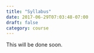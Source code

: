 ```yaml
---
title: "Syllabus"
date: 2017-06-29T07:03:48-07:00
draft: false
category: course
---
```

This will be done soon.

